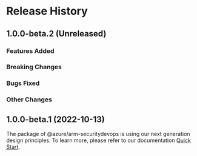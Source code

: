 # Release History

## 1.0.0-beta.2 (Unreleased)

### Features Added

### Breaking Changes

### Bugs Fixed

### Other Changes

## 1.0.0-beta.1 (2022-10-13)

The package of @azure/arm-securitydevops is using our next generation design principles. To learn more, please refer to our documentation [Quick Start](https://aka.ms/js-track2-quickstart).
